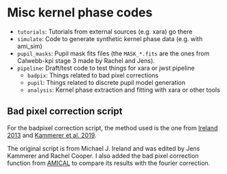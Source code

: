 # Misc kernel phase codes

- `tutorials`: Tutorials from external sources (e.g. xara) go there
- `simulate`: Code to generate synthetic kernel phase data (e.g. with ami_sim)
- `pupil_masks`: Pupil mask fits files (the `MASK_*.fits` are the ones from
  Calwebb-kpi stage 3 made by Rachel and Jens).
- `pipeline`: Draft/test code to test things for xara or jwst pipeline
  - `badpix`: Things related to bad pixel corrections
  - `pupil`: Things related to discrete pupil model generation
  - `analysis`: Kernel phase extraction and fitting with xara or other tools

## Bad pixel correction script
For the badpixel correction script, the method used is the one from
[Ireland 2013](https://ui.adsabs.harvard.edu/abs/2013MNRAS.433.1718I/abstract)
and [Kammerer et al.
2019](https://ui.adsabs.harvard.edu/abs/2019MNRAS.486..639K/abstract).

The original script is from Michael J. Ireland and was edited by Jens Kammerer
and Rachel Cooper. I also added the bad pixel correction function from
[AMICAL](https://github.com/SydneyAstrophotonicInstrumentationLab/AMICAL) to
compare its results with the fourier correction.

